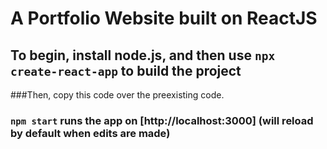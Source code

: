 # A Portfolio Website built on ReactJS

## To begin, install node.js, and then use `npx create-react-app` to build the project

###Then, copy this code over the preexisting code.

### `npm start` runs the app on [http://localhost:3000] (will reload by default when edits are made)